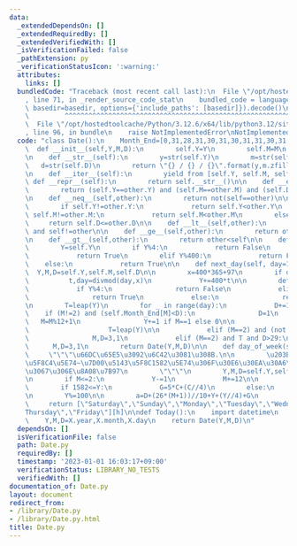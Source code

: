 ```yaml
---
data:
  _extendedDependsOn: []
  _extendedRequiredBy: []
  _extendedVerifiedWith: []
  _isVerificationFailed: false
  _pathExtension: py
  _verificationStatusIcon: ':warning:'
  attributes:
    links: []
  bundledCode: "Traceback (most recent call last):\n  File \"/opt/hostedtoolcache/Python/3.12.6/x64/lib/python3.12/site-packages/onlinejudge_verify/documentation/build.py\"\
    , line 71, in _render_source_code_stat\n    bundled_code = language.bundle(stat.path,\
    \ basedir=basedir, options={'include_paths': [basedir]}).decode()\n          \
    \         ^^^^^^^^^^^^^^^^^^^^^^^^^^^^^^^^^^^^^^^^^^^^^^^^^^^^^^^^^^^^^^^^^^^^^^^^^^^^^^^^^\n\
    \  File \"/opt/hostedtoolcache/Python/3.12.6/x64/lib/python3.12/site-packages/onlinejudge_verify/languages/python.py\"\
    , line 96, in bundle\n    raise NotImplementedError\nNotImplementedError\n"
  code: "class Date():\n    Month_End=[0,31,28,31,30,31,30,31,31,30,31,30,31]\n  \
    \  def __init__(self,Y,M,D):\n        self.Y=Y\n        self.M=M\n        self.D=D\n\
    \n    def __str__(self):\n        y=str(self.Y)\n        m=str(self.M)\n     \
    \   d=str(self.D)\n        return \"{} / {} / {}\".format(y,m.zfill(2),d.zfill(2))\n\
    \n    def __iter__(self):\n        yield from [self.Y, self.M, self.D]\n\n   \
    \ def __repr__(self):\n        return self.__str__()\n\n    def __eq__(self,other):\n\
    \        return (self.Y==other.Y) and (self.M==other.M) and (self.D==other.D)\n\
    \n    def __neq__(self,other):\n        return not(self==other)\n\n    def __le__(self,other):\n\
    \        if self.Y!=other.Y:\n            return self.Y<other.Y\n        elif\
    \ self.M!=other.M:\n            return self.M<other.M\n        else:\n       \
    \     return self.D<=other.D\n\n    def __lt__(self,other):\n        return self<=other\
    \ and self!=other\n\n    def __ge__(self,other):\n        return other<=self\n\
    \n    def __gt__(self,other):\n        return other<self\n\n    def is_leap_year(self):\n\
    \        Y=self.Y\n        if Y%4:\n            return False\n        elif Y%100:\n\
    \            return True\n        elif Y%400:\n            return False\n    \
    \    else:\n            return True\n\n    def next_day(self, day=1):\n      \
    \  Y,M,D=self.Y,self.M,self.D\n\n        x=400*365+97\n        if day>=x:\n  \
    \          t,day=divmod(day,x)\n            Y+=400*t\n\n        def leap(Y):\n\
    \            if Y%4:\n                return False\n            elif Y%100:\n\
    \                return True\n            else:\n                return (Y%400)==0\n\
    \n        T=leap(Y)\n        for _ in range(day):\n            D+=1\n        \
    \    if (M!=2) and (self.Month_End[M]<D):\n                D=1\n             \
    \   M=M%12+1\n                Y+=1 if M==1 else 0\n\n                if M==1:\n\
    \                    T=leap(Y)\n\n            elif (M==2) and (not T) and D>28:\n\
    \                M,D=3,1\n            elif (M==2) and T and D>29:\n          \
    \      M,D=3,1\n        return Date(Y,M,D)\n\n    def day_of_week(self):\n   \
    \     \"\"\"\u66DC\u65E5\u3092\u6C42\u3081\u308B.\n\n        \u203B\u7D00\u5143\
    \u5F8C4\u5E74~\u7D00\u5143\u5F8C1582\u5E74\u306F\u30E6\u30EA\u30A6\u30B9\u6B74\
    \u3067\u306E\u8A08\u7B97\n        \"\"\"\n        Y,M,D=self.Y,self.M,self.D\n\
    \n        if M<=2:\n            Y-=1\n            M+=12\n\n        C=Y//100\n\
    \        if 1582<=Y:\n            G=5*C+(C//4)\n        else:\n            G=6*C+5\n\
    \n        Y%=100\n\n        a=D+(26*(M+1))//10+Y+(Y//4)+G\n        h=a%7\n   \
    \     return [\"Saturday\",\"Sunday\",\"Monday\",\"Tuesday\",\"Wednesday\",\"\
    Thursday\",\"Friday\"][h]\n\ndef Today():\n    import datetime\n    X=datetime.datetime.now()\n\
    \    Y,M,D=X.year,X.month,X.day\n    return Date(Y,M,D)\n"
  dependsOn: []
  isVerificationFile: false
  path: Date.py
  requiredBy: []
  timestamp: '2023-01-01 16:03:17+09:00'
  verificationStatus: LIBRARY_NO_TESTS
  verifiedWith: []
documentation_of: Date.py
layout: document
redirect_from:
- /library/Date.py
- /library/Date.py.html
title: Date.py
---
```

